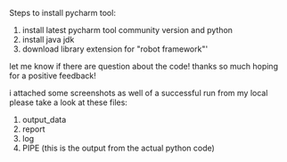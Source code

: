 Steps to install pycharm tool:
1. install latest pycharm tool community version and python
2. install java jdk
3. download library extension for "robot framework"'


let me know if there are question about the code! thanks so much 
hoping for  a positive feedback!

i attached some screenshots as well of a successful run from my local
please take a  look at these files:

1. output_data
2. report
3. log
4. PIPE (this is the output from the actual python code)
